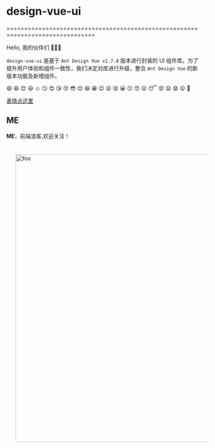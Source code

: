 # design-vue-ui

===============================================================================

Hello, 我的伙伴们 🌟🐞🔥 

`design-vue-ui` 是基于 `Ant Design Vue v1.7.8` 版本进行封装的 UI 组件库。为了提升用户体验和组件一致性，我们决定对库进行升级，整合 `Ant Design Vue` 的新版本功能及新增组件。



:smile: :laughing: :blush: :smiley: :relaxed: :smirk: :heart_eyes: :kissing_heart: :kissing_closed_eyes: :flushed: :relieved: :satisfied: :grin:
:wink: :stuck_out_tongue_winking_eye: :stuck_out_tongue_closed_eyes: :grinning: :kissing: :kissing_smiling_eyes: :stuck_out_tongue: :sleeping: :worried: :frowning: :anguished: :open_mouth: :grimacing:

[表情点这里](https://github.com/markdown-it/markdown-it-emoji/blob/master/lib/data/full.json)

## ME

**ME**，前端浪客,欢迎关注！

<!-- <img src="./imgs/logo.jpg" style="height: 280px;"/> -->
<img :src="$withBase('/code.png')" alt="foo" style="margin:24px;width: 750px">
